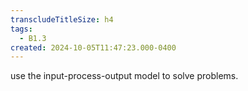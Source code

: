 ```yaml
---
transcludeTitleSize: h4
tags:
  - B1.3
created: 2024-10-05T11:47:23.000-0400
---
```

use the input-process-output model to solve problems.